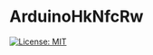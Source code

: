 # ArduinoHkNfcRw

 [![License: MIT](https://img.shields.io/badge/License-MIT-yellow.svg)](https://opensource.org/licenses/MIT)
 
